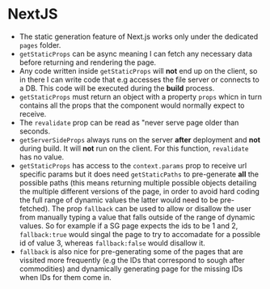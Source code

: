 # NextJS

- The static generation feature of Next.js works only under the dedicated `pages` folder.
- `getStaticProps` can be async meaning I can fetch any necessary data before returning and rendering the page.
- Any code written inside `getStaticProps` will **not** end up on the client, so in there I can write code that e.g accesses the file server or connects to a DB. This code will be executed during the **build** process.
- `getStaticProps` must return an object with a property `props` whicn in turn contains all the props that the component would normally expect to receive.
- The `revalidate` prop can be read as "never serve page older than <x> seconds.
- `getServerSideProps` always runs on the server **after** deployment and **not** during build. It will **not** run on the client. For this function, `revalidate` has no value.
- `getStaticProps` has access to the `context.params` prop to receive url specific params but it does need `getStaticPaths` to pre-generate **all** the possible paths (this means returning multiple possible objects detailing the multiple different versions of the page, in order to avoid hard coding the full range of dynamic values the latter would need to be pre-fetched). The prop `fallback` can be used to allow or disallow the user from manually typing a value that falls outside of the range of dynamic values. So for example if a SG page expects the ids to be 1 and 2, `fallback:true` would singal the page to try to accomadate for a possible id of value 3, whereas `fallback:false` would disallow it.
- `fallback` is also nice for pre-generating some of the pages that are vissited more frequently (e.g the IDs that correspond to sough after commodities) and dynamically generating page for the missing IDs when IDs for them come in.
